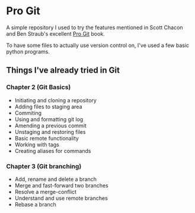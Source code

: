 # Pro Git

A simple repository I used to try the features mentioned in Scott Chacon and Ben Straub's excellent [Pro Git](https://git-scm.com/book/en/v2) book.

To have some files to actually use version control on, I've used a few basic python programs.

## Things I've already tried in Git

### Chapter 2 (Git Basics)

* Initiating and cloning a repository
* Adding files to staging area
* Commiting
* Using and formatting git log
* Amending a previous commit
* Unstaging and restoring files
* Basic remote functionality
* Working with tags
* Creating aliases for commands

### Chapter 3 (Git branching)

* Add, rename and delete a branch
* Merge and fast-forward two branches
* Resolve a merge-conflict
* Understand and use remote branches
* Rebase a branch
